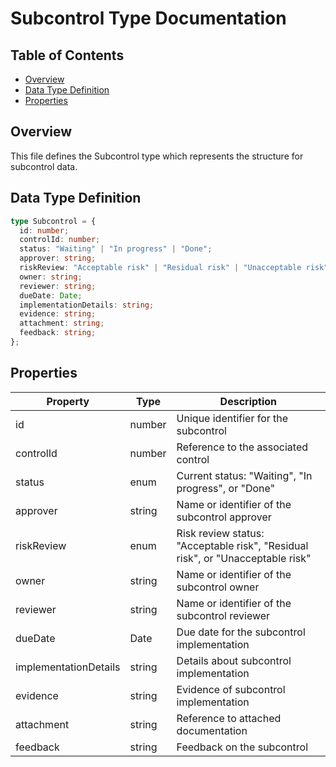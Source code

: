 # Subcontrol Type Documentation

## Table of Contents

- [Overview](#overview)
- [Data Type Definition](#data-type-definition)
- [Properties](#properties)

## Overview

This file defines the Subcontrol type which represents the structure for subcontrol data.

## Data Type Definition

```typescript
type Subcontrol = {
  id: number;
  controlId: number;
  status: "Waiting" | "In progress" | "Done";
  approver: string;
  riskReview: "Acceptable risk" | "Residual risk" | "Unacceptable risk";
  owner: string;
  reviewer: string;
  dueDate: Date;
  implementationDetails: string;
  evidence: string;
  attachment: string;
  feedback: string;
};
```

## Properties

| Property              | Type   | Description                                                                    |
| --------------------- | ------ | ------------------------------------------------------------------------------ |
| id                    | number | Unique identifier for the subcontrol                                           |
| controlId             | number | Reference to the associated control                                            |
| status                | enum   | Current status: "Waiting", "In progress", or "Done"                            |
| approver              | string | Name or identifier of the subcontrol approver                                  |
| riskReview            | enum   | Risk review status: "Acceptable risk", "Residual risk", or "Unacceptable risk" |
| owner                 | string | Name or identifier of the subcontrol owner                                     |
| reviewer              | string | Name or identifier of the subcontrol reviewer                                  |
| dueDate               | Date   | Due date for the subcontrol implementation                                     |
| implementationDetails | string | Details about subcontrol implementation                                        |
| evidence              | string | Evidence of subcontrol implementation                                          |
| attachment            | string | Reference to attached documentation                                            |
| feedback              | string | Feedback on the subcontrol                                                     |
